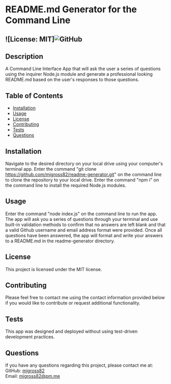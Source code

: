 
  # README.md Generator for the Command Line  
  ##  ![License: MIT]![GitHub](https://img.shields.io/github/license/mjgross82/readme-generator)
  ## Description  
  A Command Line Interface App that will ask the user a series of questions using the inquirer Node.js module and generate a professional looking README.md based on the user's responses to those questions.  
  ## Table of Contents  
  * [Installation](#installation)  
  * [Usage](#usage)  
  * [License](#license)  
  * [Contributing](#contributing)  
  * [Tests](#tests)  
  * [Questions](#questions)  
  ## Installation  
  Navigate to the desired directory on your local drive using your computer's terminal app. Enter the command "git clone https://github.com/mjgross82/readme-generator.git" on the command line to clone the repository to your local drive. Enter the command "npm i" on the command line to install the required Node.js modules.  
  ## Usage  
  Enter the command "node index.js" on the command line to run the app. The app will ask you a series of questions through your terminal and use built-in validation methods to confirm that no answers are left blank and that a valid Github username and email address format were provided. Once all questions have been answered, the app will format and write your answers to a README.md in the readme-generator directory.
  ## License  
  This project is licensed under the MIT license.  
  ## Contributing  
  Please feel free to contact me using the contact information provided below if you would like to contribute or request additional functionality.  
  ## Tests  
  This app was designed and deployed without using test-driven development practices.  
  ## Questions  
  If you have any questions regarding this project, please contact me at:  
  GitHub: [mjgross82](https://github.com/mjgross82)  
  Email: [mjgross82@pm.me](mailto:mjgross82@pm.me)
  